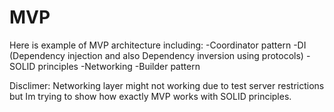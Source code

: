 # MVP
Here is example of MVP architecture including:
-Coordinator pattern
-DI (Dependency injection and also Dependency inversion using protocols)
-SOLID principles
-Networking
-Builder pattern

Disclimer:
Networking layer might not working due to test server restrictions but Im trying to show how exactly MVP works with SOLID principles.
